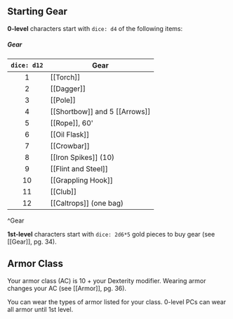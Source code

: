 ## Starting Gear
**0-level** characters start with `dice: d4` of the following items:

##### Gear
| `dice: d12` | **Gear**                      |
|:-----------:| ----------------------------- |
|      1      | [[Torch]]                     |
|      2      | [[Dagger]]                    |
|      3      | [[Pole]]                      |
|      4      | [[Shortbow]] and 5 [[Arrows]] |
|      5      | [[Rope]], 60'                 |
|      6      | [[Oil Flask]]                 |
|      7      | [[Crowbar]]                   |
|      8      | [[Iron Spikes]] (10)          |
|      9      | [[Flint and Steel]]           |
|     10      | [[Grappling Hook]]            |
|     11      | [[Club]]                      |
|     12      | [[Caltrops]] (one bag)        |
^Gear

**1st-level** characters start with `dice: 2d6*5` gold pieces to buy gear (see [[Gear]], pg. 34).

## Armor Class
Your armor class (AC) is 10 + your Dexterity modifier. Wearing armor changes your AC (see [[Armor]], pg. 36).

You can wear the types of armor listed for your class. 0-level PCs can wear all armor until 1st level.